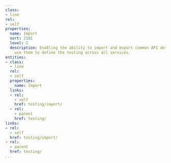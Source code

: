 ```yaml
---
class:
- line
rel:
- self
properties:
  name: Import
  sort: 2101
  level: 2
  description: Enabling the ability to import and export common API definitions and
    use them to define the testing across all services.
entities:
- class:
  - line
  rel:
  - self
  properties:
    name: Import
  links:
  - rel:
    - self
    href: testing/import/
  - rel:
    - parent
    href: testing/
links:
- rel:
  - self
  href: testing/import/
- rel:
  - parent
  href: testing/
...
```

